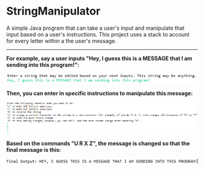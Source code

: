# StringManipulator
A simple Java program that can take a user's input and manipulate that input based on a user's instructions. This project uses a stack to account for every letter within a the user's message.
________________________________________________________________________________________________________________________________

**For example, say a user inputs "Hey, I guess this is a MESSAGE that I am sending into this program!":**

![Picture showing input](Pictures/StringManipulatorFirst.png)

**Then, you can enter in specific instructions to manipulate this message:**

![Picture showing input](Pictures/StringManipulatorSec.png)

**Based on the commands "U R X Z", the message is changed so that the final message is this:**

![Picture showing input](Pictures/StringManipulatorThird.png)
